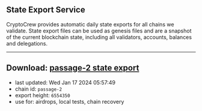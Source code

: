 ## State Export Service
CryptoCrew provides automatic daily state exports for all chains we validate. State export files can be used as genesis files and are a snapshot of the current blockchain state, including all validators, accounts, balances and delegations.

---
**Download: [passage-2 state export](https://dl.ccvalidators.com/SERVICE/passage/passage-2_export_6554350.json)**
---

- last updated: Wed Jan 17 2024 05:57:49
- chain id: `passage-2`
- export height: `6554350`
- use for: airdrops, local tests, chain recovery
